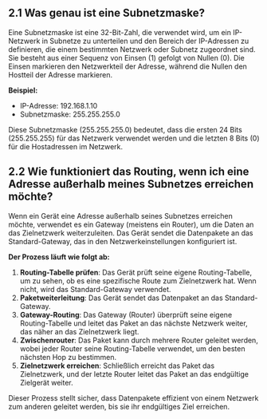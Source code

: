 ## 2.1 Was genau ist eine Subnetzmaske?

Eine Subnetzmaske ist eine 32-Bit-Zahl, die verwendet wird, um ein IP-Netzwerk in Subnetze zu unterteilen und den Bereich der IP-Adressen zu definieren, die einem bestimmten Netzwerk oder Subnetz zugeordnet sind. Sie besteht aus einer Sequenz von Einsen (1) gefolgt von Nullen (0). Die Einsen markieren den Netzwerkteil der Adresse, während die Nullen den Hostteil der Adresse markieren.

**Beispiel:**
- IP-Adresse: 192.168.1.10
- Subnetzmaske: 255.255.255.0

Diese Subnetzmaske (255.255.255.0) bedeutet, dass die ersten 24 Bits (255.255.255) für das Netzwerk verwendet werden und die letzten 8 Bits (0) für die Hostadressen im Netzwerk.

## 2.2 Wie funktioniert das Routing, wenn ich eine Adresse außerhalb meines Subnetzes erreichen möchte?

Wenn ein Gerät eine Adresse außerhalb seines Subnetzes erreichen möchte, verwendet es ein Gateway (meistens ein Router), um die Daten an das Zielnetzwerk weiterzuleiten. Das Gerät sendet die Datenpakete an das Standard-Gateway, das in den Netzwerkeinstellungen konfiguriert ist.

**Der Prozess läuft wie folgt ab:**
1. **Routing-Tabelle prüfen**: Das Gerät prüft seine eigene Routing-Tabelle, um zu sehen, ob es eine spezifische Route zum Zielnetzwerk hat. Wenn nicht, wird das Standard-Gateway verwendet.
2. **Paketweiterleitung**: Das Gerät sendet das Datenpaket an das Standard-Gateway.
3. **Gateway-Routing**: Das Gateway (Router) überprüft seine eigene Routing-Tabelle und leitet das Paket an das nächste Netzwerk weiter, das näher an das Zielnetzwerk liegt.
4. **Zwischenrouter**: Das Paket kann durch mehrere Router geleitet werden, wobei jeder Router seine Routing-Tabelle verwendet, um den besten nächsten Hop zu bestimmen.
5. **Zielnetzwerk erreichen**: Schließlich erreicht das Paket das Zielnetzwerk, und der letzte Router leitet das Paket an das endgültige Zielgerät weiter.

Dieser Prozess stellt sicher, dass Datenpakete effizient von einem Netzwerk zum anderen geleitet werden, bis sie ihr endgültiges Ziel erreichen.
